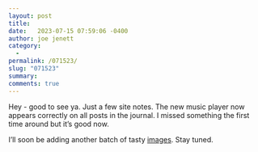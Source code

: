 ```yaml
---
layout: post
title:  
date:   2023-07-15 07:59:06 -0400
author: joe jenett
category:
  -  
permalink: /071523/
slug: "071523"
summary: 
comments: true
---
```

<p>
Hey - good to see ya. Just a few site notes. The new music player now appears correctly on all posts in the journal. I missed something the first time around but it’s good now.
</p>
<p>I’ll soon be adding another batch of tasty <a href="/images/">images</a>. Stay tuned. 
</p>
<a href="https://brid.gy/publish/mastodon"></a>